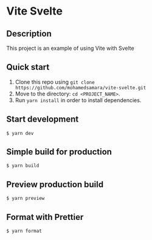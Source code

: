 # Vite Svelte

## Description

<dl>
<dt>
    This project is an example of using Vite with Svelte
</dt>
</dl>

## Quick start

1.  Clone this repo using `git clone https://github.com/mohamedsamara/vite-svelte.git`
2.  Move to the directory: `cd <PROJECT_NAME>`.<br />
3.  Run `yarn install` in order to install dependencies.<br />

## Start development

```
$ yarn dev
```

## Simple build for production

```
$ yarn build
```

## Preview production build

```
$ yarn preview
```

## Format with Prettier

```
$ yarn format
```
